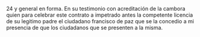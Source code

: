 24 y general en forma. En su testimonio con acreditación de la cambora quien para celebrar este contrato a impetrado antes la competente licencia de su legitimo padre el ciudadano francisco de paz que se la concedio a mi presencia de que los ciudadanos que se presenten a la misma.